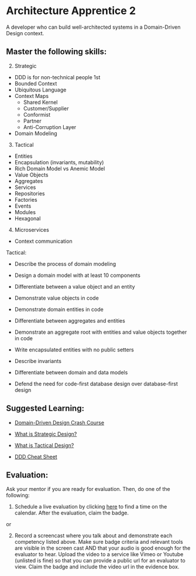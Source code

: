 # Architecture Apprentice 2

A developer who can build well-architected systems in a Domain-Driven Design context.

## Master the following skills:



  
2. Strategic
  * DDD is for non-technical people 1st
  * Bounded Context
  * Ubiquitous Language
  * Context Maps
    * Shared Kernel
    * Customer/Supplier
    * Conformist
    * Partner
    * Anti-Corruption Layer
  * Domain Modeling

3. Tactical
  * Entities
  * Encapsulation (invariants, mutability)
  * Rich Domain Model vs Anemic Model
  * Value Objects
  * Aggregates
  * Services
  * Repositories
  * Factories
  * Events
  * Modules
  * Hexagonal

4. Microservices
  * Context communication

Tactical:
* Describe the process of domain modeling
* Design a domain model with at least 10 components

* Differentiate between a value object and an entity
* Demonstrate value objects in code
* Demonstrate domain entities in code
* Differentiate between aggregates and entities
* Demonstrate an aggregate root with entities and value objects together in code
* Write encapsulated entities with no public setters
* Describe invariants
* Differentiate between domain and data models
* Defend the need for code-first database design over database-first design

## Suggested Learning:

* [Domain-Driven Design Crash Course](https://vaadin.com/learn/tutorials/ddd)

* [What is Strategic Design?](https://thedomaindrivendesign.io/what-is-strategic-design/)
* [What is Tactical Design?](https://thedomaindrivendesign.io/what-is-tactical-design/)

* [DDD Cheat Sheet](https://hackernoon.com/my-ddd-cheat-sheet-ue2n30g5)

## Evaluation:

Ask your mentor if you are ready for evaluation. Then, do one of the following:

1. Schedule a live evaluation by clicking [here](http://evals.codex.academy) to find a time on the calendar. After the evaluation, claim the badge.

or

2. Record a screencast where you talk about and demonstrate each competency listed above. Make sure badge criteria and relevant tools are visible in the screen cast AND that your audio is good enough for the evaluator to hear. Upload the video to a service like Vimeo or Youtube (unlisted is fine) so that you can provide a public url for an evaluator to view. Claim the badge and include the video url in the evidence box.
